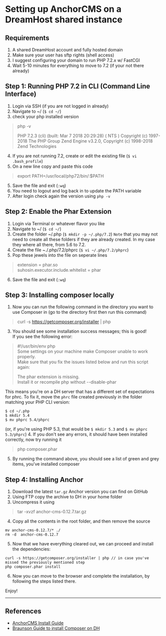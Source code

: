 # Setting up AnchorCMS on a DreamHost shared instance



## Requirements

1. A shared DreamHost account and fully hosted domain
2. Make sure your user has sftp rights (shell access)
3. I suggest configuring your domain to run PHP 7.2.x w/ FastCGI
4. Wait 5-10 minutes for everything to move to 7.2 (if your not there already)


## Step 1: Running PHP 7.2 in CLI (Command Line Interface)


1. Login via SSH (if you are not logged in already)
2. Navigate to ~/ (`$ cd ~/`)
3. check your php installed version
> php -v
>
>PHP 7.2.3 (cli) (built: Mar  7 2018 20:29:28) ( NTS )
Copyright (c) 1997-2018 The PHP Group
Zend Engine v3.2.0, Copyright (c) 1998-2018 Zend Technologies

4. If you are not running 7.2, create or edit the existing file (`$ vi .bash_profile`)
4. On a new line copy and paste this code
  > export PATH=/usr/local/php72/bin/:$PATH

5. Save the file and exit (`:wq`)
6. You need to logout and log back in to update the PATH variable
7. After login check again the version using `php -v`


## Step 2: Enable the Phar Extension


1. Login via Terminal or whatever flavor you like
2. Navigate to ~/ (`$ cd ~/`)
3. Create the folder ~/.php (`$ mkdir -p ~/.php/7.2`)
`Note` that you may not need to create all these folders if they are already created. In my case they where all there, from 5.6 to 7.2.
4. Create the file ~./.php/7.2/phprc (`$ vi ~/.php/7.2/phprc`)
5. Pop these jewels into the file on seperate lines
 > extension = phar.so<br />
 > suhosin.executor.include.whitelist = phar

6. Save the file and exit (`:wq`)


## Step 3: Installing composer locally


1. Now you can run the following command in the directory you want to use Composer in (go to the directory first then run this command)
 > curl -s https://getcomposer.org/installer | php

3. You should see some installation success messages; this is good!  
  If you see the following error:
  > \#!/usr/bin/env php  
  > Some settings on your machine make Composer unable to work properly.  
  > Make sure that you fix the issues listed below and run this script again:  
  >  
  > The phar extension is missing.  
  > Install it or recompile php without --disable-phar  

  This means you're on a DH server that has a different set of expectations for phrc. To fix it, move the `phrc` file created previously in the folder matching your PHP CLI version:

  ```
  $ cd ~/.php
  $ mkdir 5.4
  $ mv phprc 5.4/phprc
  ```

  (or, if you're using PHP 5.3, that would be `$ mkdir 5.3` and `$ mv phprc 5.3/phprc`)
4. If you don't see any errors, it should have been installed correctly, now try running it
 > php composer.phar

5. By running the command above, you should see a list of green and grey items, you've installed composer


## Step 4: Installing Anchor

1. Download the latest `tar.gz` Anchor version you can find on GitHub
2. Using FTP copy the archive to DH in your home folder
3. Uncompress it using
> tar -xvzf anchor-cms-0.12.7.tar.gz
4. Copy all the contents in the root folder, and then remove the source

 ```
mv anchor-cms-0.12.7/* ./
rm -d  anchor-cms-0.12.7
```

5. Now that we have everything cleared out, we can proceed and install the dependencies:

 ```
 curl -s https://getcomposer.org/installer | php // in case you've missed the previously mentioned step
 php composer.phar install
 ```

6. Now you can move to the browser and complete the installation, by following the steps listed there.


 Enjoy!

***

 ## References

 - [AnchorCMS Install Guide](http://docs.anchorcms.com/getting-started/installing/)
 - [Braunson Guide to install Composer on DH](https://github.com/Braunson/dreamhost-composer-install/blob/master/README.md)
